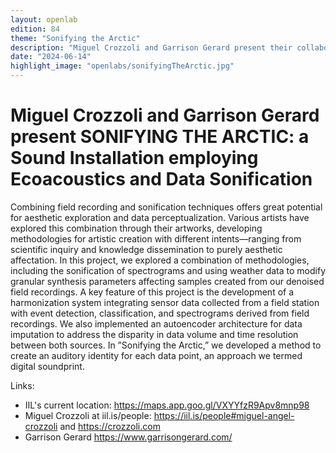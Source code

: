 ```yaml
---
layout: openlab
edition: 84
theme: "Sonifying the Arctic"
description: "Miguel Crozzoli and Garrison Gerard present their collaboration SONIFYING THE ARCTIC: a Sound Installation employing Ecoacoustics and Data Sonification"
date: "2024-06-14"
highlight_image: "openlabs/sonifyingTheArctic.jpg"
---
```


<script>
    import CaptionedImage from "../../components/Images/CaptionedImage.svelte"
</script>

<CaptionedImage
    src="openlabs/sonifyingTheArctic.jpg"
    alt="Presetation of Sonifying The Arctic" 
    caption="Sonifying The Arctic"/>

# Miguel Crozzoli and Garrison Gerard present SONIFYING THE ARCTIC: a Sound Installation employing Ecoacoustics and Data Sonification

Combining field recording and sonification techniques offers great potential for aesthetic exploration and data perceptualization. Various artists have explored this combination through their artworks, developing methodologies for artistic creation with different intents—ranging from scientific inquiry and knowledge dissemination to purely aesthetic affectation. In this project, we explored a combination of methodologies, including the sonification of spectrograms and using weather data to modify granular synthesis parameters affecting samples created from our denoised field recordings. A key feature of this project is the development of a harmonization system integrating sensor data collected from a field station with event detection, classification, and spectrograms derived from field recordings. We also implemented an autoencoder architecture for data imputation to address the disparity in data volume and time resolution between both sources. In ”Sonifying the Arctic,” we developed a method to create an auditory identity for each data point, an approach we termed digital soundprint.


Links: 
- IIL's current location: https://maps.app.goo.gl/VXYYfzR9Apv8mnp98
- Miguel Crozzoli at iil.is/people: https://iil.is/people#miguel-angel-crozzoli and https://crozzoli.com
- Garrison Gerard https://www.garrisongerard.com/
